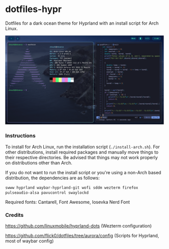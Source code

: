 # dotfiles-hypr
Dotfiles for a dark ocean theme for Hyprland with an install script for Arch Linux.

![Screenshot](screenshot.png)

### Instructions

To install for Arch Linux, run the installation script (`./install-arch.sh`). For other distributions, install required packages and manually move things to their respective directories. Be advised that things may not work properly on distributions other than Arch.

If you do not want to run the install script or you're using a non-Arch based distribution, the dependencies are as follows:
```
swww hyprland waybar-hyprland-git wofi sddm wezterm firefox pulseaudio-alsa pavucontrol swaylockd
```

Required fonts: Cantarell, Font Awesome, Iosevka Nerd Font

### Credits

https://github.com/linuxmobile/hyprland-dots (Wezterm configuration)

https://github.com/flick0/dotfiles/tree/aurora/config (Scripts for Hyprland, most of waybar config) 
